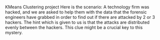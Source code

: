 KMeans Clustering project
Here is the scenario: A technology firm was hacked, and we are asked to help them with the data that the forensic engineers have grabbed in order to find out if there are attacked by 2 or 3 hackers.
The hint which is given to us is that the attacks are distributed evenly between the hackers. This clue might be a crucial key to this mystery.
